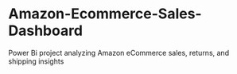 # Amazon-Ecommerce-Sales-Dashboard
Power Bi project analyzing Amazon eCommerce sales, returns, and shipping insights
